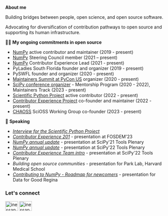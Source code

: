 **About me**

Building bridges between people, open science, and open source software. 

Advocating for diversification of contribution pathways to open source and supporting its human infrastructure. 


👩‍💻 **My ongoing commitments in open source**
 
- [NumPy](https://github.com/numpy) active contributor and maintainer (2019 - present)
- [NumPy](https://github.com/numpy) Steering Council member (2021 – present)
- [NumPy](https://github.com/numpy) Contributor Experience Lead (2021 - present)
- PyLadies South Florida founder and organizer (2019 - present)
- PySWFL founder and organizer (2020 - present)
- [Maintainers Summit at PyCon US](https://www.youtube.com/@MaintainersSummitPyConUS) organizer (2020 - present)
- [SciPy conference organizer](https://www.scipy2023.scipy.org) - Mentorship Program (2020 - 2022), Maintainers Track (2023 - present)
- [Scientific Python Project](https://github.com/scientific-python) active contributor (2022 - present)
- [Contributor Experience Project](https://github.com/contributor-experience) co-founder and maintainer (2022 - present)
- [CHAOSS](https://github.com/chaoss) SciOSS Working Group co-founder (2023 - present)


📢 **Speaking**

- *[Interview for the Scientific Python Project](https://www.youtube.com/watch?v=IZAUlHFZMCQ)*
- *[Contributor Experience 201](https://fosdem.org/2023/schedule/speaker/inessa_pawson/)* - presentation at FOSDEM'23
- *[NumPy annual update](https://www.youtube.com/watch?v=hvHedn8bORU)* - presentation at SciPy'21 Tools Plenary
- *[NumPy annual update](https://www.youtube.com/watch?v=TirPmOyHrmA)* - presentation at SciPy'22 Tools Plenary
- *[Contributor Experience Team intro](https://www.youtube.com/watch?v=XiW1y18eMso)* - presentation at SciPy'22 Tools Plenary
- *Building open source communities* - presentation for Park Lab, Harvard Medical School 
- *[Contributing to NumPy - Roadmap for newcomers](https://speakerdeck.com/inessapawson/contributing-to-numpy-a-roadmap-for-newcomers)* - presentation for Data for Good Regina

<h3 align="left">Let's connect</h3>
<p align="left">
<a href="https://twitter.com/inessapawson" target="blank"><img align="center" src="https://cdn.jsdelivr.net/npm/simple-icons@3.0.1/icons/twitter.svg" alt="inessapawson" height="30" width="40" /></a>
<a href="https://linkedin.com/in/ipawson" target="blank"><img align="center" src="https://cdn.jsdelivr.net/npm/simple-icons@3.0.1/icons/linkedin.svg" alt="inessapawson" height="30" width="40" /></a>
</p>
